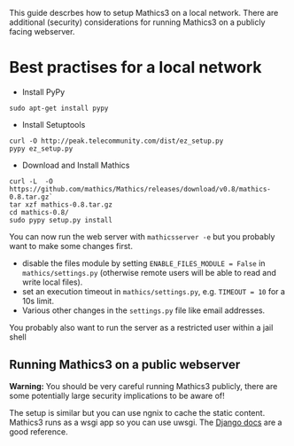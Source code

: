 This guide descrbes how to setup Mathics3 on a local network. There are additional (security) considerations for running Mathics3 on a publicly facing webserver.

Best practises for a local network
===================================

- Install PyPy
```
sudo apt-get install pypy
```

- Install Setuptools
```
curl -O http://peak.telecommunity.com/dist/ez_setup.py
pypy ez_setup.py
```

- Download and Install Mathics
```
curl -L  -O https://github.com/mathics/Mathics/releases/download/v0.8/mathics-0.8.tar.gz`
tar xzf mathics-0.8.tar.gz
cd mathics-0.8/
sudo pypy setup.py install
```

You can now run the web server with `mathicsserver -e` but you probably want to make some changes first.
- disable the files module by setting `ENABLE_FILES_MODULE = False` in `mathics/settings.py` (otherwise remote users will be able to read and write local files).
- set an execution timeout in `mathics/settings.py`, e.g. `TIMEOUT = 10` for a 10s limit.
- Various other changes in the `settings.py` file like email addresses.

You probably also want to run the server as a restricted user within a jail shell

Running Mathics3 on a public webserver
-------------------------------------
**Warning:** You should be very careful running Mathics3 publicly, there are some potentially large security implications to be aware of!

The setup is similar but you can use ngnix to cache the static content. Mathics3 runs as a wsgi app so you can use uwsgi. The [Django docs](https://uwsgi-docs.readthedocs.org/en/latest/tutorials/Django_and_nginx.html) are a good reference.
